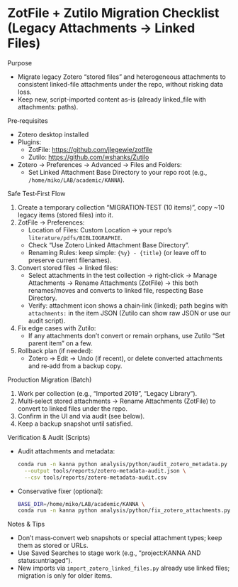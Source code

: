 ZotFile + Zutilo Migration Checklist (Legacy Attachments → Linked Files)
=======================================================================

Purpose
- Migrate legacy Zotero “stored files” and heterogeneous attachments to consistent linked-file attachments under the repo, without risking data loss.
- Keep new, script-imported content as-is (already linked_file with attachments: paths).

Pre‑requisites
- Zotero desktop installed
- Plugins:
  - ZotFile: https://github.com/jlegewie/zotfile
  - Zutilo: https://github.com/wshanks/Zutilo
- Zotero → Preferences → Advanced → Files and Folders:
  - Set Linked Attachment Base Directory to your repo root (e.g., `/home/miko/LAB/academic/KANNA`).

Safe Test‑First Flow
1) Create a temporary collection “MIGRATION‑TEST (10 items)”, copy ~10 legacy items (stored files) into it.
2) ZotFile → Preferences:
   - Location of Files: Custom Location → your repo’s `literature/pdfs/BIBLIOGRAPHIE`.
   - Check “Use Zotero Linked Attachment Base Directory”.
   - Renaming Rules: keep simple: `{%y} - {title}` (or leave off to preserve current filenames).
3) Convert stored files → linked files:
   - Select attachments in the test collection → right‑click → Manage Attachments → Rename Attachments (ZotFile) → this both renames/moves and converts to linked file, respecting Base Directory.
   - Verify: attachment icon shows a chain‐link (linked); path begins with `attachments:` in the item JSON (Zutilo can show raw JSON or use our audit script).
4) Fix edge cases with Zutilo:
   - If any attachments don’t convert or remain orphans, use Zutilo “Set parent item” on a few.
5) Rollback plan (if needed):
   - Zotero → Edit → Undo (if recent), or delete converted attachments and re‑add from a backup copy.

Production Migration (Batch)
1) Work per collection (e.g., “Imported 2019”, “Legacy Library”).
2) Multi‑select stored attachments → Rename Attachments (ZotFile) to convert to linked files under the repo.
3) Confirm in the UI and via audit (see below).
4) Keep a backup snapshot until satisfied.

Verification & Audit (Scripts)
- Audit attachments and metadata:
  ```bash
  conda run -n kanna python analysis/python/audit_zotero_metadata.py \
    --output tools/reports/zotero-metadata-audit.json \
    --csv tools/reports/zotero-metadata-audit.csv
  ```
- Conservative fixer (optional):
  ```bash
  BASE_DIR=/home/miko/LAB/academic/KANNA \
  conda run -n kanna python analysis/python/fix_zotero_attachments.py
  ```

Notes & Tips
- Don’t mass‑convert web snapshots or special attachment types; keep them as stored or URLs.
- Use Saved Searches to stage work (e.g., “project:KANNA AND status:untriaged”).
- New imports via `import_zotero_linked_files.py` already use linked files; migration is only for older items.

